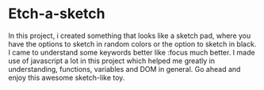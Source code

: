 # Etch-a-sketch

In this project, i created something that looks like a sketch pad,
where you have the options to sketch in random colors or the option to sketch in black. 
I came to understand some keywords better like :focus much better.
I made use of javascript a lot in this project which helped me greatly in understanding, functions, variables and DOM in general.
Go ahead and enjoy this awesome sketch-like toy.
